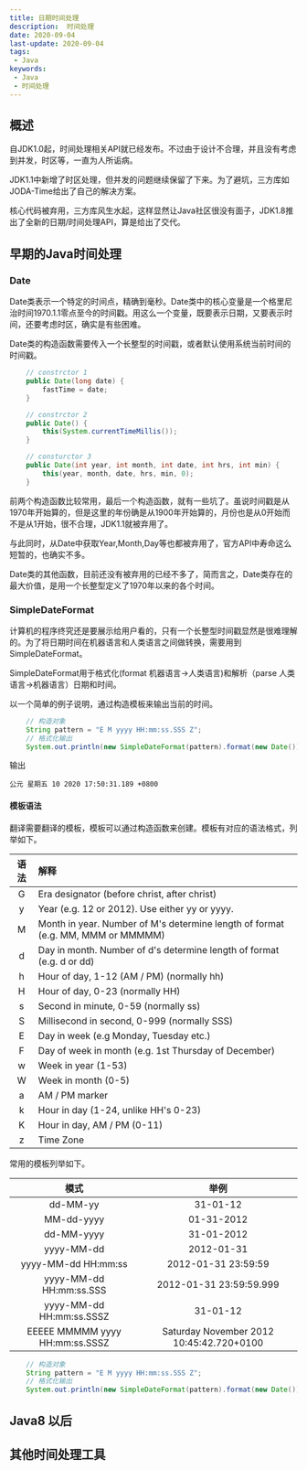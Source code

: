```yaml
---
title: 日期时间处理
description:  时间处理
date: 2020-09-04
last-update: 2020-09-04
tags:
 - Java
keywords:
 - Java
 - 时间处理
---
```


## 概述
自JDK1.0起，时间处理相关API就已经发布。不过由于设计不合理，并且没有考虑到并发，时区等，一直为人所诟病。

JDK1.1中新增了时区处理，但并发的问题继续保留了下来。为了避坑，三方库如JODA-Time给出了自己的解决方案。

核心代码被弃用，三方库风生水起，这样显然让Java社区很没有面子，JDK1.8推出了全新的日期/时间处理API，算是给出了交代。

## 早期的Java时间处理

### Date
Date类表示一个特定的时间点，精确到毫秒。Date类中的核心变量是一个格里尼治时间1970.1.1零点至今的时间戳。用这么一个变量，既要表示日期，又要表示时间，还要考虑时区，确实是有些困难。

Date类的构造函数需要传入一个长整型的时间戳，或者默认使用系统当前时间的时间戳。

```java 
    // constrctor 1 
    public Date(long date) {
        fastTime = date;
    }

    // constrctor 2
    public Date() {
        this(System.currentTimeMillis());
    }

    // consturctor 3
    public Date(int year, int month, int date, int hrs, int min) {
        this(year, month, date, hrs, min, 0);
    }
```
前两个构造函数比较常用，最后一个构造函数，就有一些坑了。虽说时间戳是从1970年开始算的，但是这里的年份确是从1900年开始算的，月份也是从0开始而不是从1开始，很不合理，JDK1.1就被弃用了。

与此同时，从Date中获取Year,Month,Day等也都被弃用了，官方API中寿命这么短暂的，也确实不多。

Date类的其他函数，目前还没有被弃用的已经不多了，简而言之，Date类存在的最大价值，是用一个长整型定义了1970年以来的各个时间。

### SimpleDateFormat

计算机的程序终究还是要展示给用户看的，只有一个长整型时间戳显然是很难理解的。为了将日期时间在机器语言和人类语言之间做转换，需要用到SimpleDateFormat。

SimpleDateFormat用于格式化(format 机器语言->人类语言)和解析（parse 人类语言->机器语言）日期和时间。

以一个简单的例子说明，通过构造模板来输出当前的时间。

```java
    // 构造对象   
    String pattern = "E M yyyy HH:mm:ss.SSS Z";
    // 格式化输出
    System.out.println(new SimpleDateFormat(pattern).format(new Date())); 
```
输出
```
公元 星期五 10 2020 17:50:31.189 +0800
```


#### 模板语法
翻译需要翻译的模板，模板可以通过构造函数来创建。模板有对应的语法格式，列举如下。

|语法|解释|
|:--:|:--|
|G|Era designator (before christ, after christ)|
|y|Year (e.g. 12 or 2012). Use either yy or yyyy.|
|M|Month in year. Number of M's determine length of format (e.g. MM, MMM or MMMMM)|
|d|Day in month. Number of d's determine length of format (e.g. d or dd)|
|h|Hour of day, 1-12 (AM / PM) (normally hh)|
|H|Hour of day, 0-23 (normally HH)|
|s|Second in minute, 0-59 (normally ss)|
|S|Millisecond in second, 0-999 (normally SSS)|
|E|Day in week (e.g Monday, Tuesday etc.)|
|F|Day of week in month (e.g. 1st Thursday of December)|
|w|Week in year (1-53)|
|W|Week in month (0-5)|
|a|AM / PM marker|
|k|Hour in day (1-24, unlike HH's 0-23)|
|K|Hour in day, AM / PM (0-11)|
|z|Time Zone|
    	
     	
     	
     	
     	
     	
    	
     	
     	
     	
     	
     	
     	
     	
     	

常用的模板列举如下。

|模式|举例|
|:--:|:--:|
|dd-MM-yy |31-01-12|
|MM-dd-yyyy |01-31-2012|
|dd-MM-yyyy |31-01-2012|
|yyyy-MM-dd |2012-01-31|
|yyyy-MM-dd HH:mm:ss |2012-01-31 23:59:59|
|yyyy-MM-dd HH:mm:ss.SSS |2012-01-31 23:59:59.999|
|yyyy-MM-dd HH:mm:ss.SSSZ |31-01-12|
|EEEEE MMMMM yyyy HH:mm:ss.SSSZ |Saturday November 2012 10:45:42.720+0100|

```java
    // 构造对象   
    String pattern = "E M yyyy HH:mm:ss.SSS Z";
    // 格式化输出
    System.out.println(new SimpleDateFormat(pattern).format(new Date())); 
```


 	
 	 	
    
 	
 	
 	
 	



## Java8 以后

## 其他时间处理工具
